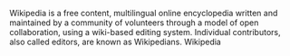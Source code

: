Wikipedia is a free content, multilingual online encyclopedia written and maintained by a community of volunteers through a model of open collaboration, using a wiki-based editing system. Individual contributors, also called editors, are known as Wikipedians. Wikipedia
